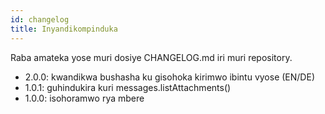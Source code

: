 ```yaml
---
id: changelog
title: Inyandikompinduka
---
```


Raba amateka yose muri dosiye CHANGELOG.md iri muri repository.

- 2.0.0: kwandikwa bushasha ku gisohoka kirimwo ibintu vyose (EN/DE)
- 1.0.1: guhindukira kuri messages.listAttachments()
- 1.0.0: isohoramwo rya mbere

